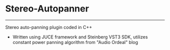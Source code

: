 # Stereo-Autopanner
------------------
Stereo auto-panning plugin coded in C++

- Written using JUCE framework and Steinberg VST3 SDK, utilizes constant power panning algorithm from "Audio Ordeal" blog
